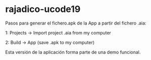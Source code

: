 # rajadico-ucode19

Pasos para generar el fichero.apk de la App a partir del fichero .aia:

1: Projects -> Import project .aia from my computer

2: Build -> App (save .apk to my computer)

Esta versión de la aplicación forma parte de una demo funcional.
